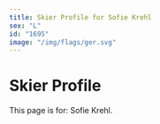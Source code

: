 ```yaml
---
title: Skier Profile for Sofie Krehl
sex: "L"
id: "1695"
image: "/img/flags/ger.svg" 
---
```


# Skier Profile

This page is for: Sofie Krehl.
    